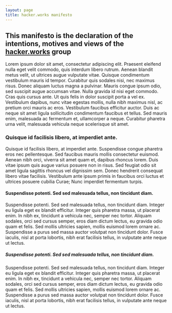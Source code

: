 ```yaml
---
layout: page
title: hacker.works manifesto
---
```


## This manifesto is the declaration of the intentions, motives and views of the [hacker.works](/about) group

Lorem ipsum dolor sit amet, consectetur adipiscing elit. Praesent eleifend nulla eget velit commodo, quis interdum libero rutrum. Aenean blandit metus velit, ut ultrices augue vulputate vitae. Quisque condimentum vestibulum mauris id tempor. Curabitur quis sodales nisi, nec maximus risus. Donec aliquam luctus magna a pulvinar. Mauris congue ipsum odio, sed suscipit augue accumsan vitae. Nulla gravida id nisi eget commodo. Cras quis cursus ante. Ut quis felis in dolor suscipit porta a vel ex. Vestibulum dapibus, nunc vitae egestas mollis, nulla nibh maximus nisl, ac pretium orci mauris ac eros. Vestibulum faucibus efficitur auctor. Duis ac neque sit amet ligula sollicitudin condimentum faucibus et tellus. Sed mauris enim, malesuada ac fermentum et, ullamcorper a neque. Curabitur pharetra urna velit, malesuada vehicula neque scelerisque sit amet.

### Quisque id facilisis libero, at imperdiet ante.

Quisque id facilisis libero, at imperdiet ante. Suspendisse congue pharetra eros nec pellentesque. Sed faucibus mauris mollis consectetur euismod. Aenean nibh orci, viverra sit amet quam et, dapibus rhoncus lorem. Duis vitae ipsum quis augue varius posuere non in risus. Sed feugiat odio sit amet ligula sagittis rhoncus vel dignissim sem. Donec hendrerit consequat libero vitae facilisis. Vestibulum ante ipsum primis in faucibus orci luctus et ultrices posuere cubilia Curae; Nunc imperdiet fermentum turpis.

#### Suspendisse potenti. Sed sed malesuada tellus, non tincidunt diam.

Suspendisse potenti. Sed sed malesuada tellus, non tincidunt diam. Integer eu ligula eget ex blandit efficitur. Integer quis pharetra massa, ut placerat enim. In nibh ex, tincidunt a vehicula nec, semper nec tortor. Aliquam sodales, orci sed cursus semper, eros diam dictum lectus, eu gravida odio quam et felis. Sed mollis ultricies sapien, mollis euismod lorem ornare ac. Suspendisse a purus sed massa auctor volutpat non tincidunt dolor. Fusce iaculis, nisl at porta lobortis, nibh erat facilisis tellus, in vulputate ante neque ut lectus.

##### Suspendisse potenti. Sed sed malesuada tellus, non tincidunt diam.

Suspendisse potenti. Sed sed malesuada tellus, non tincidunt diam. Integer eu ligula eget ex blandit efficitur. Integer quis pharetra massa, ut placerat enim. In nibh ex, tincidunt a vehicula nec, semper nec tortor. Aliquam sodales, orci sed cursus semper, eros diam dictum lectus, eu gravida odio quam et felis. Sed mollis ultricies sapien, mollis euismod lorem ornare ac. Suspendisse a purus sed massa auctor volutpat non tincidunt dolor. Fusce iaculis, nisl at porta lobortis, nibh erat facilisis tellus, in vulputate ante neque ut lectus.
